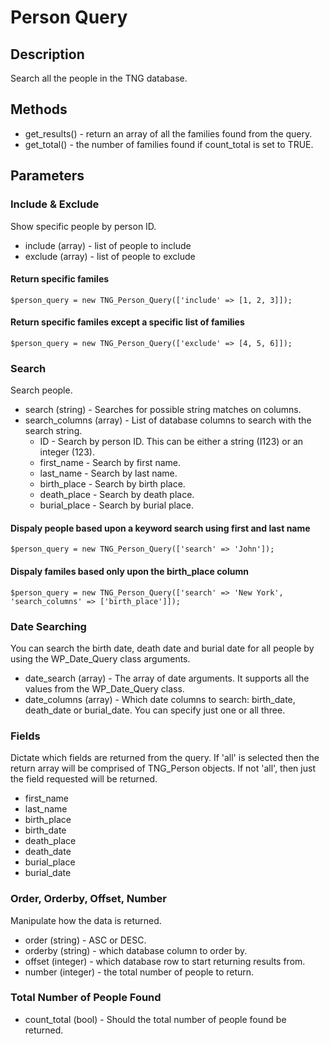 # Person Query

## Description
Search all the people in the TNG database.

## Methods

* get_results() - return an array of all the families found from the query.
* get_total() - the number of families found if count_total is set to TRUE.

## Parameters

### Include & Exclude
Show specific people by person ID.

* include (array) - list of people to include
* exclude (array) - list of people to exclude

#### Return specific familes
````$person_query = new TNG_Person_Query(['include' => [1, 2, 3]]);````

#### Return specific familes except a specific list of families
````$person_query = new TNG_Person_Query(['exclude' => [4, 5, 6]]);````

### Search
Search people.

* search (string) - Searches for possible string matches on columns.
* search_columns (array) - List of database columns to search with the search string.
	* ID - Search by person ID. This can be either a string (I123) or an integer (123).
	* first_name - Search by first name.
	* last_name - Search by last name.
	* birth_place - Search by birth place.
	* death_place - Search by death place.
	* burial_place - Search by burial place.
	
#### Dispaly people based upon a keyword search using first and last name
````$person_query = new TNG_Person_Query(['search' => 'John']);````

#### Dispaly familes based only upon the birth_place column
````$person_query = new TNG_Person_Query(['search' => 'New York', 'search_columns' => ['birth_place']]);````

### Date Searching
You can search the birth date, death date and burial date for all people by using the WP_Date_Query class arguments.

* date_search (array) - The array of date arguments. It supports all the values from the WP_Date_Query class.
* date_columns (array) - Which date columns to search: birth_date, death_date or burial_date. You can specify just one or all three.

### Fields
Dictate which fields are returned from the query. If 'all' is selected then the return array will be comprised of TNG_Person objects. If not 'all', then just the field requested will be returned.

* first_name
* last_name
* birth_place
* birth_date
* death_place
* death_date
* burial_place
* burial_date

### Order, Orderby, Offset, Number
Manipulate how the data is returned.

* order (string) - ASC or DESC.
* orderby (string) - which database column to order by.
* offset (integer) - which database row to start returning results from.
* number (integer) - the total number of people to return.

### Total Number of People Found

* count_total (bool) - Should the total number of people found be returned.